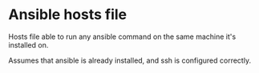 # Ansible hosts file
Hosts file able to run any ansible command on the same machine it's installed on.

Assumes that ansible is already installed, and ssh is configured correctly.
